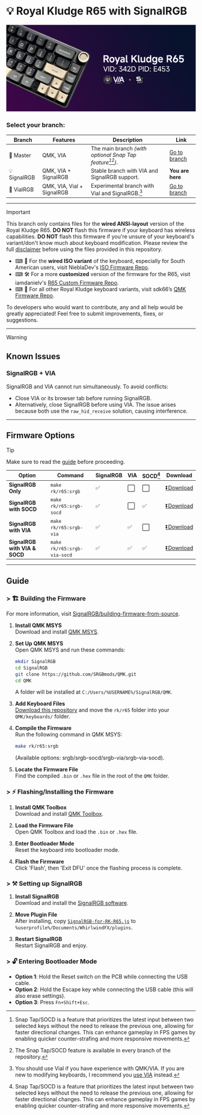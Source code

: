 # 💡 Royal Kludge R65 with SignalRGB

![Royal Kludge R65 Keyboard](srgb-r65.png)

### Select your branch:

| Branch        | Features              | Description                                             | Link                                                                                   |
|---------------|-----------------------|---------------------------------------------------------|----------------------------------------------------------------------------------------|
| 🔨 Master   | QMK, VIA      | The main branch *(with optional Snap Tap feature[^1][^2])*.           | [Go to branch](https://github.com/irfanjmdn/r65/tree/master)                         |
| 💡 SignalRGB | QMK, VIA + SignalRGB | Stable branch with VIA and SignalRGB support.     | **You are here**                      |
| 🧪 VialRGB       | QMK, VIA, Vial + SignalRGB      | Experimental branch with Vial and SignalRGB.[^3]    | [Go to branch](https://github.com/irfanjmdn/r65/tree/vialrgb)                                                      |
---

> [!IMPORTANT] 
> This branch only contains files for the **wired ANSI-layout** version of the Royal Kludge R65.
> **DO NOT** flash this firmware if your keyboard has wireless capabilities.
> **DO NOT** flash this firmware if you're unsure of your keyboard's variant/don't know much about keyboard modification.
> Please review the full [disclaimer](DISCLAIMER.md) before using the files provided in this repository.

- ⌨ 🔌 For the **wired ISO variant** of the keyboard, especially for South American users, visit NieblaDev's [ISO Firmware Repo](https://github.com/NieblaDev/R65-ISO-VIA).
- ⌨ 🛠 For a more **customized** version of the firmware for the R65, visit iamdanielv's [R65 Custom Firmware Repo](https://github.com/iamdanielv/kb_rk_r65).
- ⌨ 🔌 For all other Royal Kludge keyboard variants, visit sdk66’s [QMK Firmware Repo](https://github.com/hangshengkeji/qmk_firmware/tree/master/keyboards/rk).

To developers who would want to contribute, any and all help would be greatly appreciated! Feel free to submit improvements, fixes, or suggestions.

---

> [!WARNING]
> ## Known Issues
> ### SignalRGB + VIA
> SignalRGB and VIA cannot run simultaneously. To avoid conflicts:
> - Close VIA or its browser tab before running SignalRGB.
> - Alternatively, close SignalRGB before using VIA.
> The issue arises because both use the `raw_hid_receive` solution, causing interference.

---
## Firmware Options

> [!TIP]
> Make sure to read the [guide](https://github.com/irfanjmdn/r65/tree/signalrgb#guide) before proceeding.

| **Option**                  | **Command**              | **SignalRGB** | **VIA** | **SOCD[^1]** | **Download** |
|-----------------------------|--------------------------|---------------|---------|-------------------|--------------|
| **SignalRGB Only**          | `make rk/r65:srgb`       | ✅            | ⬜      | ⬜                | [⏬Download](https://github.com/irfanjmdn/r65/blob/signalrgb/%5BFW0.1.0%20RKR65%5D%20SRGB%20only.hex) |
| **SignalRGB with SOCD**     | `make rk/r65:srgb-socd`  | ✅            | ⬜      | ✅                | [⏬Download](https://github.com/irfanjmdn/r65/blob/signalrgb/%5BFW0.1.0%20RKR65%5D%20SRGB%20with%20SOCD.hex) |
| **SignalRGB with VIA**      | `make rk/r65:srgb-via`   | ✅            | ✅      | ⬜                | [⏬Download](https://github.com/irfanjmdn/r65/blob/signalrgb/%5BFW0.1.0%20RKR65%5D%20SRGB%20with%20VIA.hex) |
| **SignalRGB with VIA & SOCD** | `make rk/r65:srgb-via-socd` | ✅      | ✅      | ✅                | [⏬Download](https://github.com/irfanjmdn/r65/blob/signalrgb/%5BFW0.1.0%20RKR65%5D%20SRGB%20with%20VIA%20%26%20SOCD.hex) |

***
## Guide

### > 🏗 Building the Firmware
For more information, visit [SignalRGB/building-firmware-from-source](https://docs.signalrgb.com/qmk/building-firmware-from-source).

1. **Install QMK MSYS**  
   Download and install [QMK MSYS](https://msys.qmk.fm).

2. **Set Up QMK MSYS**  
   Open QMK MSYS and run these commands:  
   ```bash
   mkdir SignalRGB
   cd SignalRGB
   git clone https://github.com/SRGBmods/QMK.git
   cd QMK
   ```
   A folder will be installed at `C:/Users/%USERNAME%/SignalRGB/QMK`.

3. **Add Keyboard Files**  
   [Download this repository](https://minhaskamal.github.io/DownGit/#/home?url=https://github.com/irfanjmdn/r65/tree/signalrgb/rk/r65) and move the `rk/r65` folder into your `QMK/keyboards/` folder.

4. **Compile the Firmware**  
   Run the following command in QMK MSYS:  
   ```bash
   make rk/r65:srgb
   ```  
   (Available options: srgb/srgb-socd/srgb-via/srgb-via-socd).

5. **Locate the Firmware File**  
   Find the compiled `.bin` or `.hex` file in the root of the `QMK` folder.

### > ⚡ Flashing/Installing the Firmware

1. **Install QMK Toolbox**  
   Download and install [QMK Toolbox](https://github.com/qmk/qmk_toolbox/releases).

2. **Load the Firmware File**  
   Open QMK Toolbox and load the `.bin` or `.hex` file.

3. **Enter Bootloader Mode**  
   Reset the keyboard into bootloader mode.

4. **Flash the Firmware**  
   Click 'Flash', then 'Exit DFU' once the flashing process is complete.

### > ⚒ Setting up SignalRGB

1. **Install SignalRGB**  
   Download and install the [SignalRGB software](https://signalrgb.com/download/).

2. **Move Plugin File**  
   After installing, copy [`SignalRGB-for-RK-R65.js`](SignalRGB%20for%20RK%20R65.js) to `%userprofile%/Documents/WhirlwindFX/plugins`.

3. **Restart SignalRGB**  
   Restart SignalRGB and enjoy.

### > 🔓 Entering Bootloader Mode

- **Option 1**: Hold the Reset switch on the PCB while connecting the USB cable.
- **Option 2**: Hold the Escape key while connecting the USB cable (this will also erase settings).
- **Option 3**: Press `Fn+Shift+Esc`.

[^1]: Snap Tap/SOCD is a feature that prioritizes the latest input between two selected keys without the need to release the previous one, allowing for faster directional changes. This can enhance gameplay in FPS games by enabling quicker counter-strafing and more responsive movements. 
[^2]: The Snap Tap/SOCD feature is available in every branch of the repository.
[^3]: You should use Vial if you have experience with QMK/VIA. If you are new to modifying keyboards, I recommend you [use VIA](https://usevia.app) instead. 
